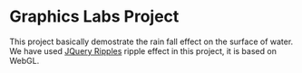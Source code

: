 Graphics Labs Project
=====================

This project basically demostrate the rain fall effect on the surface of water. We have used [JQuery Ripples](https://github.com/sirxemic/jquery.ripples) ripple effect in this project, it is based on WebGL.
